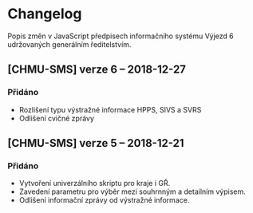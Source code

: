 # Changelog
Popis změn v JavaScript předpisech informačního systému Výjezd 6 udržovaných generálním ředitelstvím.

## [CHMU-SMS] verze 6 – 2018-12-27
### Přidáno
- Rozlišení typu výstražné informace HPPS, SIVS a SVRS
- Odlišení cvičné zprávy

## [CHMU-SMS] verze 5 – 2018-12-21
### Přidáno
- Vytvoření univerzálního skriptu pro kraje i GŘ.
- Zavedení parametru pro výběr mezi souhrnným a detailním výpisem.
- Odlišení informační zprávy od výstražné informace.